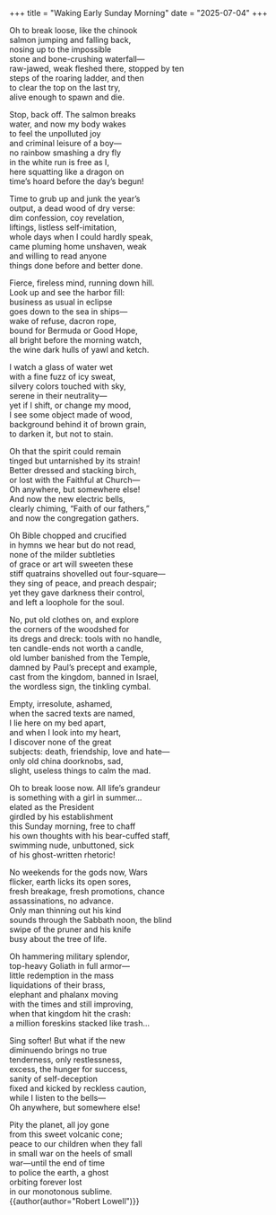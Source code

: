 +++
title = "Waking Early Sunday Morning"
date = "2025-07-04"
+++

Oh to break loose, like the chinook  
salmon jumping and falling back,  
nosing up to the impossible  
stone and bone-crushing waterfall—  
raw-jawed, weak fleshed there, stopped by ten  
steps of the roaring ladder, and then  
to clear the top on the last try,  
alive enough to spawn and die.  

Stop, back off. The salmon breaks  
water, and now my body wakes  
to feel the unpolluted joy  
and criminal leisure of a boy—  
no rainbow smashing a dry fly  
in the white run is free as I,  
here squatting like a dragon on  
time’s hoard before the day’s begun!  

Time to grub up and junk the year’s  
output, a dead wood of dry verse:  
dim confession, coy revelation,  
liftings, listless self-imitation,  
whole days when I could hardly speak,  
came pluming home unshaven, weak  
and willing to read anyone  
things done before and better done.  

Fierce, fireless mind, running down hill.  
Look up and see the harbor fill:  
business as usual in eclipse  
goes down to the sea in ships—  
wake of refuse, dacron rope,  
bound for Bermuda or Good Hope,  
all bright before the morning watch,  
the wine dark hulls of yawl and ketch.  

I watch a glass of water wet  
with a fine fuzz of icy sweat,  
silvery colors touched with sky,  
serene in their neutrality—  
yet if I shift, or change my mood,  
I see some object made of wood,  
background behind it of brown grain,  
to darken it, but not to stain.  

Oh that the spirit could remain  
tinged but untarnished by its strain!  
Better dressed and stacking birch,  
or lost with the Faithful at Church—  
Oh anywhere, but somewhere else!  
And now the new electric bells,  
clearly chiming, “Faith of our fathers,”  
and now the congregation gathers.  

Oh Bible chopped and crucified  
in hymns we hear but do not read,  
none of the milder subtleties  
of grace or art will sweeten these  
stiff quatrains shovelled out four-square—  
they sing of peace, and preach despair;  
yet they gave darkness their control,  
and left a loophole for the soul.  

No, put old clothes on, and explore  
the corners of the woodshed for  
its dregs and dreck: tools with no handle,  
ten candle-ends not worth a candle,  
old lumber banished from the Temple,  
damned by Paul’s precept and example,  
cast from the kingdom, banned in Israel,  
the wordless sign, the tinkling cymbal.  

Empty, irresolute, ashamed,  
when the sacred texts are named,  
I lie here on my bed apart,  
and when I look into my heart,  
I discover none of the great  
subjects: death, friendship, love and hate—  
only old china doorknobs, sad,  
slight, useless things to calm the mad.  

Oh to break loose now. All life’s grandeur  
is something with a girl in summer…  
elated as the President  
girdled by his establishment  
this Sunday morning, free to chaff  
his own thoughts with his bear-cuffed staff,  
swimming nude, unbuttoned, sick  
of his ghost-written rhetoric!  

No weekends for the gods now, Wars  
flicker, earth licks its open sores,  
fresh breakage, fresh promotions, chance  
assassinations, no advance.  
Only man thinning out his kind  
sounds through the Sabbath noon, the blind  
swipe of the pruner and his knife  
busy about the tree of life.  

Oh hammering military splendor,  
top-heavy Goliath in full armor—  
little redemption in the mass  
liquidations of their brass,  
elephant and phalanx moving  
with the times and still improving,  
when that kingdom hit the crash:  
a million foreskins stacked like trash…  

Sing softer! But what if the new  
diminuendo brings no true  
tenderness, only restlessness,  
excess, the hunger for success,  
sanity of self-deception  
fixed and kicked by reckless caution,  
while I listen to the bells—  
Oh anywhere, but somewhere else!  

Pity the planet, all joy gone  
from this sweet volcanic cone;  
peace to our children when they fall  
in small war on the heels of small  
war—until the end of time  
to police the earth, a ghost  
orbiting forever lost  
in our monotonous sublime.   
{{author(author="Robert Lowell")}}
